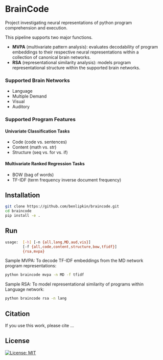 # BrainCode

Project investigating neural representations of python program comprehension and execution.

This pipeline supports two major functions.

-   **MVPA** (multivariate pattern analysis): evaluates decodability of program embeddings to their respective neural representations within a collection of canonical brain networks.
-   **RSA** (representational similarity analysis): models program representational structure within the supported brain networks.

### Supported Brain Networks

-   Language
-   Multiple Demand
-   Visual
-   Auditory

### Supported Program Features

#### Univariate Classification Tasks

-   Code (code vs. sentences)
-   Content (math vs. str)
-   Structure (seq vs. for vs. if)

#### Multivariate Ranked Regression Tasks

-   BOW (bag of words)
-   TF-IDF (term frequency inverse document frequency)

## Installation

```bash
git clone https://github.com/benlipkin/braincode.git
cd braincode
pip install -e .
```

## Run

```bash
usage:  [-h] [-n {all,lang,MD,aud,vis}]
        [-f {all,code,content,structure,bow,tfidf}]
        {rsa,mvpa}
```

Sample MVPA: To decode TF-IDF embeddings from the MD network program representations:

```bash
python braincode mvpa -n MD -f tfidf
```

Sample RSA: To model representational similarity of programs within Language network:

```bash
python braincode rsa -n lang
```

## Citation

If you use this work, please cite ...

## License

[![License: MIT](https://img.shields.io/badge/License-MIT-blue.svg)](https://opensource.org/licenses/MIT)
